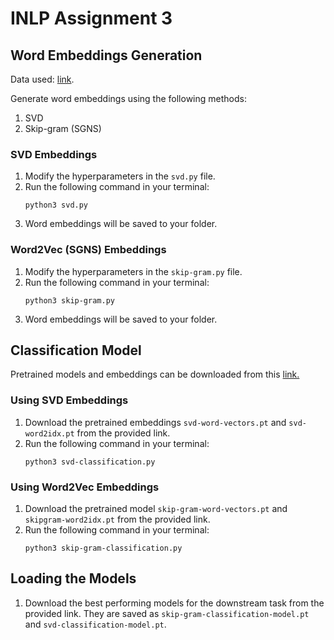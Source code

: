 # INLP Assignment 3

## Word Embeddings Generation

Data used: [link](https://iiitaphyd-my.sharepoint.com/personal/advaith_malladi_research_iiit_ac_in/_layouts/15/onedrive.aspx?id=%2Fpersonal%2Fadvaith%5Fmalladi%5Fresearch%5Fiiit%5Fac%5Fin%2FDocuments%2FiNLP%5FA2%2FiNLP%2DA2%2Ezip&parent=%2Fpersonal%2Fadvaith%5Fmalladi%5Fresearch%5Fiiit%5Fac%5Fin%2FDocuments%2FiNLP%5FA2&ga=1).

Generate word embeddings using the following methods:
1. SVD
2. Skip-gram (SGNS)

### SVD Embeddings

1. Modify the hyperparameters in the `svd.py` file.
2. Run the following command in your terminal:
    ```
    python3 svd.py 
    ```
3. Word embeddings will be saved to your folder.

### Word2Vec (SGNS) Embeddings
1. Modify the hyperparameters in the `skip-gram.py` file.
2. Run the following command in your terminal:
    ```
    python3 skip-gram.py 
    ```
3. Word embeddings will be saved to your folder.


## Classification Model

Pretrained models and embeddings can be downloaded from this [link.](https://iiitaphyd-my.sharepoint.com/:f:/g/personal/aditya_pavani_students_iiit_ac_in/EqvazgPLJYpMjyrEl2f3USQBY2GNIP9GI7etddITH2g-7Q?e=s8HHbz)

### Using SVD Embeddings
1. Download the pretrained embeddings `svd-word-vectors.pt` and `svd-word2idx.pt` from the provided link.
2. Run the following command in your terminal:
    ```
    python3 svd-classification.py
    ```

### Using Word2Vec Embeddings
1. Download the pretrained model `skip-gram-word-vectors.pt` and `skipgram-word2idx.pt` from the provided link.
2. Run the following command in your terminal:
    ```
    python3 skip-gram-classification.py
    ```

## Loading the Models

1. Download the best performing models for the downstream task from the provided link. They are saved as `skip-gram-classification-model.pt` and `svd-classification-model.pt`.

 

